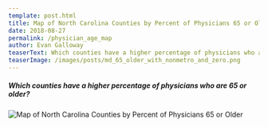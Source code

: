 ```yaml
---
template: post.html
title: Map of North Carolina Counties by Percent of Physicians 65 or Older
date: 2018-08-27
permalink: /physician_age_map
author: Evan Galloway
teaserText: Which counties have a higher percentage of physicians who are 65 or older?
teaserImage: /images/posts/md_65_older_with_nonmetro_and_zero.png
---
```


##### Which counties have a higher percentage of physicians who are 65 or older?

![Map of North Carolina Counties by Percent of Physicians 65 or Older](/images/posts/md_65_older_with_nonmetro_and_zero.png)